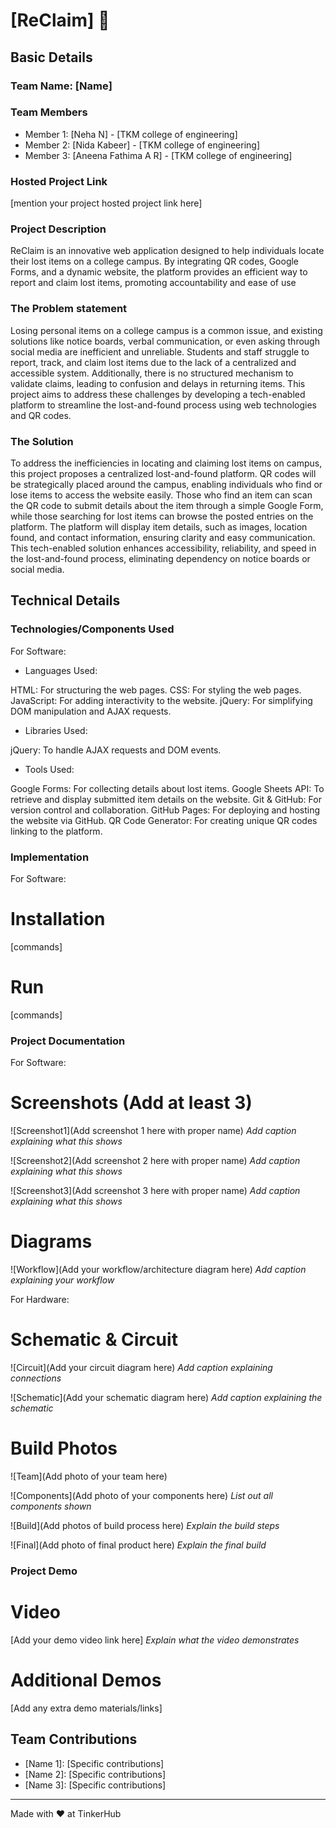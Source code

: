 # [ReClaim] 🎯


## Basic Details
### Team Name: [Name]


### Team Members
- Member 1: [Neha N] - [TKM college of engineering]
- Member 2: [Nida Kabeer] - [TKM college of engineering]
- Member 3: [Aneena Fathima A R] - [TKM college of engineering]

### Hosted Project Link
[mention your project hosted project link here]

### Project Description
ReClaim is an innovative web application designed to help individuals locate their lost items on a college campus. By integrating QR codes, Google Forms, and a dynamic website, the platform provides an efficient way to report and claim lost items, promoting accountability and ease of use

### The Problem statement
Losing personal items on a college campus is a common issue, and existing solutions like notice boards, verbal communication, or even asking through social media are inefficient and unreliable. Students and staff struggle to report, track, and claim lost items due to the lack of a centralized and accessible system. Additionally, there is no structured mechanism to validate claims, leading to confusion and delays in returning items. This project aims to address these challenges by developing a tech-enabled platform to streamline the lost-and-found process using web technologies and QR codes.

### The Solution
To address the inefficiencies in locating and claiming lost items on campus, this project proposes a centralized lost-and-found platform. QR codes will be strategically placed around the campus, enabling individuals who find or lose items to access the website easily. Those who find an item can scan the QR code to submit details about the item through a simple Google Form, while those searching for lost items can browse the posted entries on the platform. The platform will display item details, such as images, location found, and contact information, ensuring clarity and easy communication. This tech-enabled solution enhances accessibility, reliability, and speed in the lost-and-found process, eliminating dependency on notice boards or social media.

## Technical Details
### Technologies/Components Used
For Software:
- Languages Used:

HTML: For structuring the web pages.
CSS: For styling the web pages.
JavaScript: For adding interactivity to the website.
jQuery: For simplifying DOM manipulation and AJAX requests.


- Libraries Used:

jQuery: To handle AJAX requests and DOM events.

- Tools Used:
  
Google Forms: For collecting details about lost items.
Google Sheets API: To retrieve and display submitted item details on the website.
Git & GitHub: For version control and collaboration.
GitHub Pages: For deploying and hosting the website via GitHub.
QR Code Generator: For creating unique QR codes linking to the platform.



### Implementation
For Software:
# Installation
[commands]

# Run
[commands]

### Project Documentation
For Software:

# Screenshots (Add at least 3)
![Screenshot1](Add screenshot 1 here with proper name)
*Add caption explaining what this shows*

![Screenshot2](Add screenshot 2 here with proper name)
*Add caption explaining what this shows*

![Screenshot3](Add screenshot 3 here with proper name)
*Add caption explaining what this shows*

# Diagrams
![Workflow](Add your workflow/architecture diagram here)
*Add caption explaining your workflow*

For Hardware:

# Schematic & Circuit
![Circuit](Add your circuit diagram here)
*Add caption explaining connections*

![Schematic](Add your schematic diagram here)
*Add caption explaining the schematic*

# Build Photos
![Team](Add photo of your team here)


![Components](Add photo of your components here)
*List out all components shown*

![Build](Add photos of build process here)
*Explain the build steps*

![Final](Add photo of final product here)
*Explain the final build*

### Project Demo
# Video
[Add your demo video link here]
*Explain what the video demonstrates*

# Additional Demos
[Add any extra demo materials/links]

## Team Contributions
- [Name 1]: [Specific contributions]
- [Name 2]: [Specific contributions]
- [Name 3]: [Specific contributions]

---
Made with ❤️ at TinkerHub
